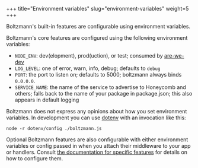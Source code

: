 +++
title="Environment variables"
slug="environment-variables"
weight=5
+++

Boltzmann's built-in features are configurable using environment variables.

<!-- more -->

Boltzmann's core features are configured using the following environment variables:

- `NODE_ENV`: dev(elopment), prod(uction), or test; consumed by [are-we-dev](https://github.com/chrisdickinson/are-we-dev)
- `LOG_LEVEL`: one of error, warn, info, debug; defaults to `debug`
- `PORT`: the port to listen on; defaults to 5000; boltzmann always binds `0.0.0.0`.
- `SERVICE_NAME`: the name of the service to advertise to Honeycomb and others; 
  falls back to the name of your package in package.json; this also appears in default logging

Boltzmann does not express any opinions about how you set environment variables. 
In development you can use [dotenv](https://github.com/motdotla/dotenv) with an 
invocation like this:

```shell
node -r dotenv/config ./boltzmann.js
```

Optional Boltzmann features are also configurable with either environment variables 
or config passed in when you attach their middleware to your app or handlers. 
Consult [the documentation for specific features](@/reference/03-middleware.md)
for details on how to configure them.
